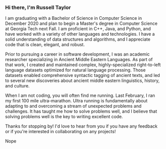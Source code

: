 ### Hi there, I'm Russell Taylor

I am graduating with a Bachelor of Science in Computer Science in December 2020 and plan to begin a Master's degree in Computer Science at Georgia Tech next Fall. I am proficient in C++, Java, and Python, and have worked with a variety of other languages and technologies. I have a solid understanding of data structures and algorithms, and I appreciate code that is clean, elegant, and robust.

Prior to pursuing a career in software development, I was an academic researcher specializing in Ancient Middle Eastern Languages. As part of that work, I created and maintained complex, highly-specialized right-to-left language datasets optimized for natural language processing. Those datasets enabled comprehensive syntactic tagging of ancient texts, and led to several new discoveries about ancient middle eastern linguistics, history, and culture.

When I am not coding, you will often find me running. Last February, I ran my first 100 mile ultra-marathon. Ultra running is fundamentally about adapting to and overcoming a stream of unexpected problems and challenges. It has taught me how to solve problems well, and I believe that solving problems well is the key to writing excellent code.

Thanks for stopping by! I'd love to hear from you if you have any feedback or if you're interested in collaborating on any projects!

Nope
